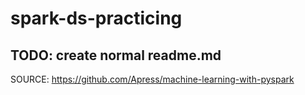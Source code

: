 # spark-ds-practicing
## TODO: create normal readme.md

SOURCE:
https://github.com/Apress/machine-learning-with-pyspark
